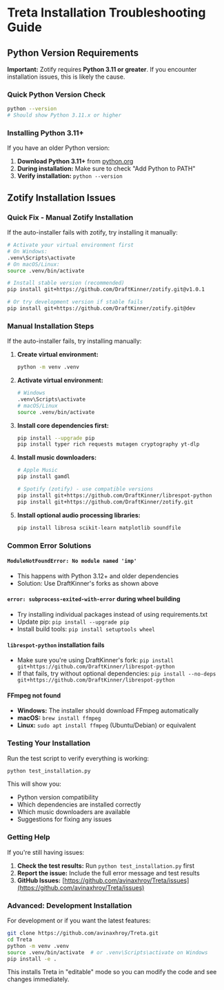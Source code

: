# Treta Installation Troubleshooting Guide

## Python Version Requirements

**Important:** Zotify requires **Python 3.11 or greater**. If you encounter installation issues, this is likely the cause.

### Quick Python Version Check

```bash
python --version
# Should show Python 3.11.x or higher
```

### Installing Python 3.11+

If you have an older Python version:

1. **Download Python 3.11+** from [python.org](https://www.python.org/downloads/)
2. **During installation:** Make sure to check "Add Python to PATH"
3. **Verify installation:** `python --version`

## Zotify Installation Issues

### Quick Fix - Manual Zotify Installation

If the auto-installer fails with zotify, try installing it manually:

```bash
# Activate your virtual environment first
# On Windows:
.venv\Scripts\activate
# On macOS/Linux:
source .venv/bin/activate

# Install stable version (recommended)
pip install git+https://github.com/DraftKinner/zotify.git@v1.0.1

# Or try development version if stable fails
pip install git+https://github.com/DraftKinner/zotify.git@dev
```

### Manual Installation Steps

If the auto-installer fails, try installing manually:

1. **Create virtual environment:**
   ```bash
   python -m venv .venv
   ```

2. **Activate virtual environment:**
   ```bash
   # Windows
   .venv\Scripts\activate
   # macOS/Linux  
   source .venv/bin/activate
   ```

3. **Install core dependencies first:**
   ```bash
   pip install --upgrade pip
   pip install typer rich requests mutagen cryptography yt-dlp
   ```

4. **Install music downloaders:**
   ```bash
   # Apple Music
   pip install gamdl
   
   # Spotify (zotify) - use compatible versions
   pip install git+https://github.com/DraftKinner/librespot-python
   pip install git+https://github.com/DraftKinner/zotify.git
   ```

5. **Install optional audio processing libraries:**
   ```bash
   pip install librosa scikit-learn matplotlib soundfile
   ```

### Common Error Solutions

#### `ModuleNotFoundError: No module named 'imp'`
- This happens with Python 3.12+ and older dependencies
- Solution: Use DraftKinner's forks as shown above

#### `error: subprocess-exited-with-error` during wheel building
- Try installing individual packages instead of using requirements.txt
- Update pip: `pip install --upgrade pip`
- Install build tools: `pip install setuptools wheel`

#### `librespot-python` installation fails
- Make sure you're using DraftKinner's fork: 
  `pip install git+https://github.com/DraftKinner/librespot-python`
- If that fails, try without optional dependencies:
  `pip install --no-deps git+https://github.com/DraftKinner/librespot-python`

#### FFmpeg not found
- **Windows:** The installer should download FFmpeg automatically
- **macOS:** `brew install ffmpeg`
- **Linux:** `sudo apt install ffmpeg` (Ubuntu/Debian) or equivalent

### Testing Your Installation

Run the test script to verify everything is working:

```bash
python test_installation.py
```

This will show you:
- Python version compatibility
- Which dependencies are installed correctly
- Which music downloaders are available
- Suggestions for fixing any issues

### Getting Help

If you're still having issues:

1. **Check the test results:** Run `python test_installation.py` first
2. **Report the issue:** Include the full error message and test results
3. **GitHub Issues:** [https://github.com/avinaxhroy/Treta/issues](https://github.com/avinaxhroy/Treta/issues)

### Advanced: Development Installation

For development or if you want the latest features:

```bash
git clone https://github.com/avinaxhroy/Treta.git
cd Treta
python -m venv .venv
source .venv/bin/activate  # or .venv\Scripts\activate on Windows
pip install -e .
```

This installs Treta in "editable" mode so you can modify the code and see changes immediately.
